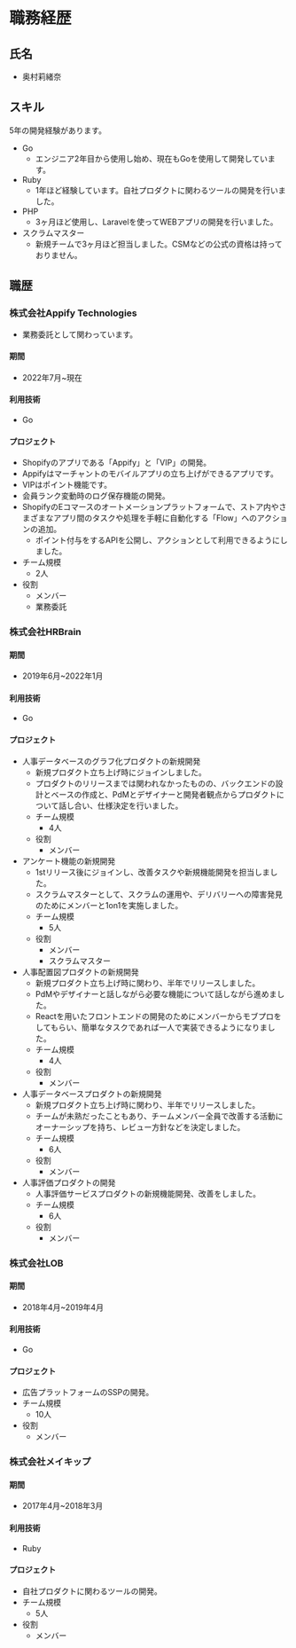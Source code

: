 # 職務経歴

## 氏名
- 奥村莉緒奈

## スキル
5年の開発経験があります。
- Go
  - エンジニア2年目から使用し始め、現在もGoを使用して開発しています。
- Ruby 
  - 1年ほど経験しています。自社プロダクトに関わるツールの開発を行いました。
- PHP
  - 3ヶ月ほど使用し、Laravelを使ってWEBアプリの開発を行いました。
- スクラムマスター
  - 新規チームで3ヶ月ほど担当しました。CSMなどの公式の資格は持っておりません。

## 職歴

### 株式会社Appify Technologies
- 業務委託として関わっています。
#### 期間
- 2022年7月~現在
#### 利用技術
- Go
#### プロジェクト
  - Shopifyのアプリである「Appify」と「VIP」の開発。
  - Appifyはマーチャントのモバイルアプリの立ち上げができるアプリです。
  - VIPはポイント機能です。
  - 会員ランク変動時のログ保存機能の開発。
  - ShopifyのEコマースのオートメーションプラットフォームで、ストア内やさまざまなアプリ間のタスクや処理を手軽に自動化する「Flow」へのアクションの追加。
    - ポイント付与をするAPIを公開し、アクションとして利用できるようにしました。
  - チーム規模
    - 2人
  - 役割
    - メンバー
    - 業務委託

### 株式会社HRBrain
#### 期間
- 2019年6月~2022年1月
#### 利用技術
- Go
#### プロジェクト
- 人事データベースのグラフ化プロダクトの新規開発
  - 新規プロダクト立ち上げ時にジョインしました。
  - プロダクトのリリースまでは関われなかったものの、バックエンドの設計とベースの作成と、PdMとデザイナーと開発者観点からプロダクトについて話し合い、仕様決定を行いました。
  - チーム規模
    - 4人
  - 役割
    - メンバー
- アンケート機能の新規開発
  - 1stリリース後にジョインし、改善タスクや新規機能開発を担当しました。
  - スクラムマスターとして、スクラムの運用や、デリバリーへの障害発見のためにメンバーと1on1を実施しました。
  - チーム規模
    - 5人
  - 役割
    - メンバー
    - スクラムマスター
- 人事配置図プロダクトの新規開発
  - 新規プロダクト立ち上げ時に関わり、半年でリリースしました。
  - PdMやデザイナーと話しながら必要な機能について話しながら進めました。
  - Reactを用いたフロントエンドの開発のためにメンバーからモブプロをしてもらい、簡単なタスクであれば一人で実装できるようになりました。
  - チーム規模
    - 4人
  - 役割
    - メンバー
- 人事データベースプロダクトの新規開発
  - 新規プロダクト立ち上げ時に関わり、半年でリリースしました。
  - チームが未熟だったこともあり、チームメンバー全員で改善する活動にオーナーシップを持ち、レビュー方針などを決定しました。
  - チーム規模
    - 6人
  - 役割
    - メンバー
- 人事評価プロダクトの開発
  - 人事評価サービスプロダクトの新規機能開発、改善をしました。
  - チーム規模
    - 6人
  - 役割
    - メンバー

### 株式会社LOB
#### 期間
- 2018年4月~2019年4月
#### 利用技術
- Go
#### プロジェクト
- 広告プラットフォームのSSPの開発。
- チーム規模
    - 10人
- 役割
    - メンバー

### 株式会社メイキップ
#### 期間
- 2017年4月~2018年3月
#### 利用技術
- Ruby
#### プロジェクト
- 自社プロダクトに関わるツールの開発。
- チーム規模
    - 5人
- 役割
    - メンバー




